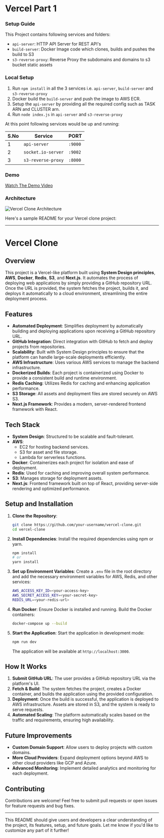 # Vercel Part 1
### Setup Guide

This Project contains following services and folders:

- `api-server`: HTTP API Server for REST API's
- `build-server`: Docker Image code which clones, builds and pushes the build to S3
- `s3-reverse-proxy`: Reverse Proxy the subdomains and domains to s3 bucket static assets

### Local Setup

1. Run `npm install` in all the 3 services i.e. `api-server`, `build-server` and `s3-reverse-proxy`
2. Docker build the `build-server` and push the image to AWS ECR.
3. Setup the `api-server` by providing all the required config such as TASK ARN and CLUSTER arn.
4. Run `node index.js` in `api-server` and `s3-reverse-proxy`

At this point following services would be up and running:

| S.No | Service            | PORT    |
| ---- | ------------------ | ------- |
| 1    | `api-server`       | `:9000` |
| 2    | `socket.io-server` | `:9002` |
| 3    | `s3-reverse-proxy` | `:8000` |

### Demo

[Watch The Demo Video](https://imgur.com/I6KgmNR)

### Architecture

![Vercel Clone Architecture](https://i.imgur.com/r7QUXqZ.png)

Here's a sample README for your Vercel clone project:

---

# Vercel Clone

## Overview

This project is a Vercel-like platform built using **System Design principles**, **AWS**, **Docker**, **Redis**, **S3**, and **Next.js**. It automates the process of deploying web applications by simply providing a GitHub repository URL. Once the URL is provided, the system fetches the project, builds it, and deploys it automatically to a cloud environment, streamlining the entire deployment process.

## Features

- **Automated Deployment**: Simplifies deployment by automatically building and deploying applications upon receiving a GitHub repository URL.
- **GitHub Integration**: Direct integration with GitHub to fetch and deploy projects from repositories.
- **Scalability**: Built with System Design principles to ensure that the platform can handle large-scale deployments efficiently.
- **AWS Infrastructure**: Uses various AWS services to manage the backend infrastructure.
- **Dockerized Builds**: Each project is containerized using Docker to provide a consistent build and runtime environment.
- **Redis Caching**: Utilizes Redis for caching and enhancing application performance.
- **S3 Storage**: All assets and deployment files are stored securely on AWS S3.
- **Next.js Framework**: Provides a modern, server-rendered frontend framework with React.

## Tech Stack

- **System Design**: Structured to be scalable and fault-tolerant.
- **AWS**: 
  - EC2 for hosting backend services.
  - S3 for asset and file storage.
  - Lambda for serverless functions.
- **Docker**: Containerizes each project for isolation and ease of deployment.
- **Redis**: Used for caching and improving overall system performance.
- **S3**: Manages storage for deployment assets.
- **Next.js**: Frontend framework built on top of React, providing server-side rendering and optimized performance.

## Setup and Installation

1. **Clone the Repository**:
   ```bash
   git clone https://github.com/your-username/vercel-clone.git
   cd vercel-clone
   ```

2. **Install Dependencies**:
   Install the required dependencies using npm or yarn.
   ```bash
   npm install
   # or
   yarn install
   ```

3. **Set up Environment Variables**:
   Create a `.env` file in the root directory and add the necessary environment variables for AWS, Redis, and other services:
   ```bash
   AWS_ACCESS_KEY_ID=<your-access-key>
   AWS_SECRET_ACCESS_KEY=<your-secret-key>
   REDIS_URL=<your-redis-url>
   ```

4. **Run Docker**:
   Ensure Docker is installed and running. Build the Docker containers:
   ```bash
   docker-compose up --build
   ```

5. **Start the Application**:
   Start the application in development mode:
   ```bash
   npm run dev
   ```

   The application will be available at `http://localhost:3000`.

## How It Works

1. **Submit GitHub URL**: The user provides a GitHub repository URL via the platform's UI.
2. **Fetch & Build**: The system fetches the project, creates a Docker container, and builds the application using the provided configuration.
3. **Deployment**: Once the build is successful, the application is deployed to AWS infrastructure. Assets are stored in S3, and the system is ready to serve requests.
4. **Automated Scaling**: The platform automatically scales based on the traffic and requirements, ensuring high availability.

## Future Improvements

- **Custom Domain Support**: Allow users to deploy projects with custom domains.
- **More Cloud Providers**: Expand deployment options beyond AWS to other cloud providers like GCP and Azure.
- **Advanced Monitoring**: Implement detailed analytics and monitoring for each deployment.

## Contributing

Contributions are welcome! Feel free to submit pull requests or open issues for feature requests and bug fixes.

---

This README should give users and developers a clear understanding of the project, its features, setup, and future goals. Let me know if you'd like to customize any part of it further!
